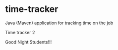 # time-tracker
Java (Maven) application for tracking time on the job

Time tracker 2

Good Night Students!!!
